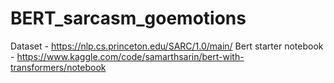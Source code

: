 # BERT_sarcasm_goemotions
Dataset - https://nlp.cs.princeton.edu/SARC/1.0/main/
Bert starter notebook - https://www.kaggle.com/code/samarthsarin/bert-with-transformers/notebook
